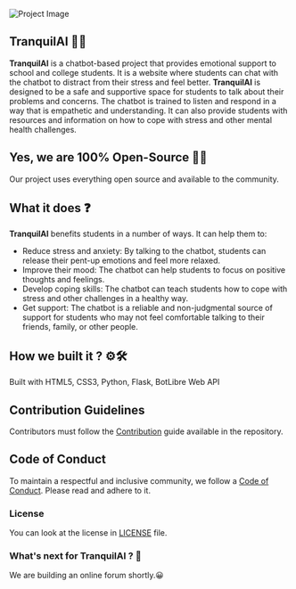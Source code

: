 ![Project Image](https://ibb.co/Jz44nhZ)
## **TranquilAI** 🤖🧠
**TranquilAI** is a chatbot-based project that provides emotional support to school and college students. It is a website where students can chat with the chatbot to distract from their stress and feel better.
**TranquilAI** is designed to be a safe and supportive space for students to talk about their problems and concerns. The chatbot is trained to listen and respond in a way that is empathetic and understanding. It can also provide students with resources and information on how to cope with stress and other mental health challenges.

## Yes, we are **100% Open-Source** 🌟💯
Our project uses everything open source and available to the community.

## What it does ❓
**TranquilAI** benefits students in a number of ways. It can help them to:

- Reduce stress and anxiety: By talking to the chatbot, students can release their pent-up emotions and feel more relaxed.
- Improve their mood: The chatbot can help students to focus on positive thoughts and feelings.
- Develop coping skills: The chatbot can teach students how to cope with stress and other challenges in a healthy way.
- Get support: The chatbot is a reliable and non-judgmental source of support for students who may not feel comfortable talking to their friends, family, or other people.

## How we built it ? ⚙️🛠️
Built with HTML5, CSS3, Python, Flask, BotLibre Web API

## Contribution Guidelines 
Contributors must follow the [Contribution](.github/CONTRIBUTING.md) guide available in the repository.

## Code of Conduct

To maintain a respectful and inclusive community, we follow a [Code of Conduct](.github/CODE_OF_CONDUCT.md). Please read and adhere to it.

### License
You can look at the license in [LICENSE](.github/LICENSE.MD) file.

### What's next for TranquilAI ? 🤔
We are building an online forum shortly.😀
